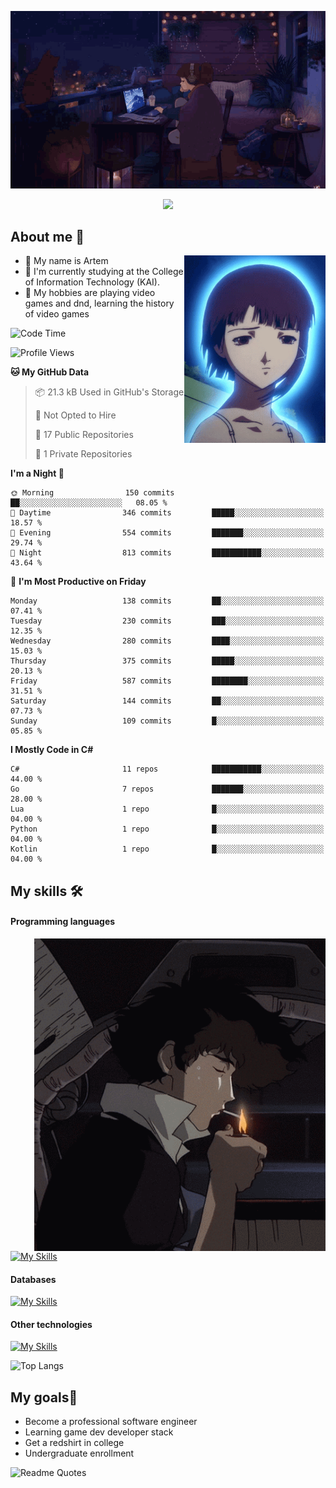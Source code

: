 <div align="center">
  <p>
    <img src="assets/lo-fi.gif">
  </p>
  <p>
    <img src="https://readme-typing-svg.herokuapp.com?color=%2336BCF7&lines=Welcome-to-my-profile&center=true&width=380&height=50&duration=4000&pause=1000">
  </p>
</div>

<div>
  <h2>About me 🚀</h2>
   <div align="center">
    <img src="assets/lain2.gif" align="right" height="300px">
  </div>
  <ul>
    <li>👨 My name is Artem</li>
    <li>🌱 I'm currently studying at the College of Information Technology (KAI).</li>
    <li>👾 My hobbies are playing video games and dnd, learning the history of video games </li>
  </ul>
</div>


<!--START_SECTION:waka-->
![Code Time](http://img.shields.io/badge/Code%20Time-195%20hrs%2050%20mins-blue)

![Profile Views](http://img.shields.io/badge/Profile%20Views-4-blue)

**🐱 My GitHub Data** 

> 📦 21.3 kB Used in GitHub's Storage 
 > 
> 🚫 Not Opted to Hire
 > 
> 📜 17 Public Repositories 
 > 
> 🔑 1 Private Repositories 
 > 
**I'm a Night 🦉** 

```text
🌞 Morning                150 commits         ██░░░░░░░░░░░░░░░░░░░░░░░   08.05 % 
🌆 Daytime                346 commits         █████░░░░░░░░░░░░░░░░░░░░   18.57 % 
🌃 Evening                554 commits         ███████░░░░░░░░░░░░░░░░░░   29.74 % 
🌙 Night                  813 commits         ███████████░░░░░░░░░░░░░░   43.64 % 
```
📅 **I'm Most Productive on Friday** 

```text
Monday                   138 commits         ██░░░░░░░░░░░░░░░░░░░░░░░   07.41 % 
Tuesday                  230 commits         ███░░░░░░░░░░░░░░░░░░░░░░   12.35 % 
Wednesday                280 commits         ████░░░░░░░░░░░░░░░░░░░░░   15.03 % 
Thursday                 375 commits         █████░░░░░░░░░░░░░░░░░░░░   20.13 % 
Friday                   587 commits         ████████░░░░░░░░░░░░░░░░░   31.51 % 
Saturday                 144 commits         ██░░░░░░░░░░░░░░░░░░░░░░░   07.73 % 
Sunday                   109 commits         █░░░░░░░░░░░░░░░░░░░░░░░░   05.85 % 
```


**I Mostly Code in C#** 

```text
C#                       11 repos            ███████████░░░░░░░░░░░░░░   44.00 % 
Go                       7 repos             ███████░░░░░░░░░░░░░░░░░░   28.00 % 
Lua                      1 repo              █░░░░░░░░░░░░░░░░░░░░░░░░   04.00 % 
Python                   1 repo              █░░░░░░░░░░░░░░░░░░░░░░░░   04.00 % 
Kotlin                   1 repo              █░░░░░░░░░░░░░░░░░░░░░░░░   04.00 % 
```




<!--END_SECTION:waka-->

## My skills 🛠️
#### Programming languages
<div align="center">
  <img src="assets/bebop_smoke.gif" align="right" height="500px">
</div>


[![My Skills](https://skillicons.dev/icons?i=go,cs,python)](https://skillicons.dev)
#### Databases
[![My Skills](https://skillicons.dev/icons?i=mysql,mongodb,postgres)](https://skillicons.dev)
#### Other technologies
[![My Skills](https://skillicons.dev/icons?i=unity,docker,git,wasm,githubactions,kafka)](https://skillicons.dev)

![Top Langs](https://github-readme-stats.vercel.app/api/top-langs/?username=nifle3&layout=compact&theme=nord)


## My goals🚀
- Become a professional software engineer
- Learning game dev developer stack
- Get a redshirt in college
- Undergraduate enrollment

![Readme Quotes](https://quotes-github-readme.vercel.app/api?type=horizontal&theme=nord) 
